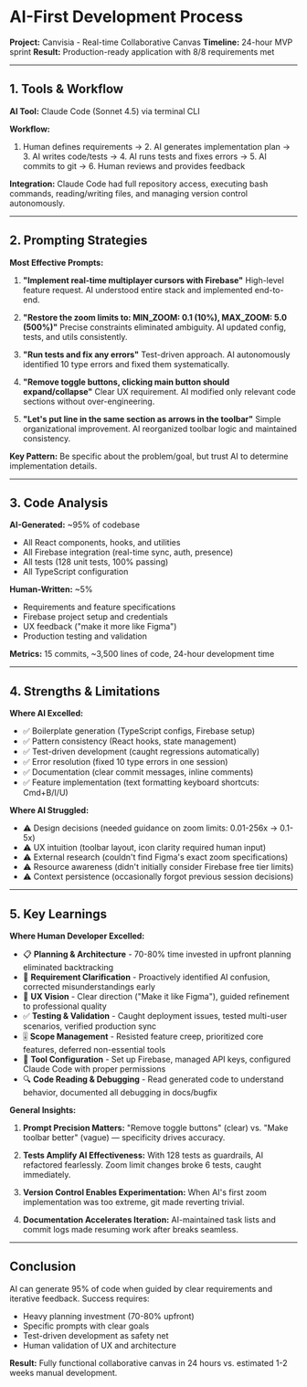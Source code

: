 # AI-First Development Process

**Project:** Canvisia - Real-time Collaborative Canvas
**Timeline:** 24-hour MVP sprint
**Result:** Production-ready application with 8/8 requirements met

---

## 1. Tools & Workflow

**AI Tool:** Claude Code (Sonnet 4.5) via terminal CLI

**Workflow:**
1. Human defines requirements → 2. AI generates implementation plan → 3. AI writes code/tests → 4. AI runs tests and fixes errors → 5. AI commits to git → 6. Human reviews and provides feedback

**Integration:** Claude Code had full repository access, executing bash commands, reading/writing files, and managing version control autonomously.

---

## 2. Prompting Strategies

**Most Effective Prompts:**

1. **"Implement real-time multiplayer cursors with Firebase"**
   High-level feature request. AI understood entire stack and implemented end-to-end.

2. **"Restore the zoom limits to: MIN_ZOOM: 0.1 (10%), MAX_ZOOM: 5.0 (500%)"**
   Precise constraints eliminated ambiguity. AI updated config, tests, and utils consistently.

3. **"Run tests and fix any errors"**
   Test-driven approach. AI autonomously identified 10 type errors and fixed them systematically.

4. **"Remove toggle buttons, clicking main button should expand/collapse"**
   Clear UX requirement. AI modified only relevant code sections without over-engineering.

5. **"Let's put line in the same section as arrows in the toolbar"**
   Simple organizational improvement. AI reorganized toolbar logic and maintained consistency.

**Key Pattern:** Be specific about the problem/goal, but trust AI to determine implementation details.

---

## 3. Code Analysis

**AI-Generated:** ~95% of codebase
- All React components, hooks, and utilities
- All Firebase integration (real-time sync, auth, presence)
- All tests (128 unit tests, 100% passing)
- All TypeScript configuration

**Human-Written:** ~5%
- Requirements and feature specifications
- Firebase project setup and credentials
- UX feedback ("make it more like Figma")
- Production testing and validation

**Metrics:** 15 commits, ~3,500 lines of code, 24-hour development time

---

## 4. Strengths & Limitations

**Where AI Excelled:**
- ✅ Boilerplate generation (TypeScript configs, Firebase setup)
- ✅ Pattern consistency (React hooks, state management)
- ✅ Test-driven development (caught regressions automatically)
- ✅ Error resolution (fixed 10 type errors in one session)
- ✅ Documentation (clear commit messages, inline comments)
- ✅ Feature implementation (text formatting keyboard shortcuts: Cmd+B/I/U)

**Where AI Struggled:**
- ⚠️ Design decisions (needed guidance on zoom limits: 0.01-256x → 0.1-5x)
- ⚠️ UX intuition (toolbar layout, icon clarity required human input)
- ⚠️ External research (couldn't find Figma's exact zoom specifications)
- ⚠️ Resource awareness (didn't initially consider Firebase free tier limits)
- ⚠️ Context persistence (occasionally forgot previous session decisions)

---

## 5. Key Learnings

**Where Human Developer Excelled:**
- 📋 **Planning & Architecture** - 70-80% time invested in upfront planning eliminated backtracking
- 🎯 **Requirement Clarification** - Proactively identified AI confusion, corrected misunderstandings early
- 🎨 **UX Vision** - Clear direction ("Make it like Figma"), guided refinement to professional quality
- ✅ **Testing & Validation** - Caught deployment issues, tested multi-user scenarios, verified production sync
- 🎚️ **Scope Management** - Resisted feature creep, prioritized core features, deferred non-essential tools
- 🔧 **Tool Configuration** - Set up Firebase, managed API keys, configured Claude Code with proper permissions
- 🔍 **Code Reading & Debugging** - Read generated code to understand behavior, documented all debugging in docs/bugfix

**General Insights:**

1. **Prompt Precision Matters:** "Remove toggle buttons" (clear) vs. "Make toolbar better" (vague) — specificity drives accuracy.

2. **Tests Amplify AI Effectiveness:** With 128 tests as guardrails, AI refactored fearlessly. Zoom limit changes broke 6 tests, caught immediately.

3. **Version Control Enables Experimentation:** When AI's first zoom implementation was too extreme, git made reverting trivial.

4. **Documentation Accelerates Iteration:** AI-maintained task lists and commit logs made resuming work after breaks seamless.

---

## Conclusion

AI can generate 95% of code when guided by clear requirements and iterative feedback. Success requires:
- Heavy planning investment (70-80% upfront)
- Specific prompts with clear goals
- Test-driven development as safety net
- Human validation of UX and architecture

**Result:** Fully functional collaborative canvas in 24 hours vs. estimated 1-2 weeks manual development.

